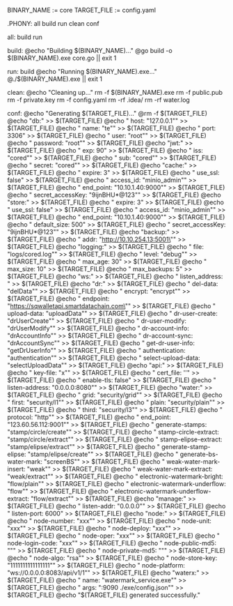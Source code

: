 BINARY_NAME := core
TARGET_FILE := config.yaml

.PHONY: all build run clean conf

all: build run

build:
@echo "Building $(BINARY_NAME)..."
@go build -o $(BINARY_NAME).exe core.go || exit 1

run: build
@echo "Running $(BINARY_NAME).exe..."
@./$(BINARY_NAME).exe || exit 1

clean:
@echo "Cleaning up..."
rm -f $(BINARY_NAME).exe
rm -f public.pub
rm -f private.key
rm -f  config.yaml
rm -rf .idea/
rm  -rf water.log

conf:
@echo "Generating $(TARGET_FILE)..."
@rm -f $(TARGET_FILE)
@echo "db:" >> $(TARGET_FILE)
@echo "  host: \"127.0.0.1\"" >> $(TARGET_FILE)
@echo "  name: \"te\"" >> $(TARGET_FILE)
@echo "  port: 3306" >> $(TARGET_FILE)
@echo "  user: \"root\"" >> $(TARGET_FILE)
@echo "  password: \"root\"" >> $(TARGET_FILE)
@echo "jwt:" >> $(TARGET_FILE)
@echo "  exp: 90" >> $(TARGET_FILE)
@echo "  iss: \"cored\"" >> $(TARGET_FILE)
@echo "  sub: \"cored\"" >> $(TARGET_FILE)
@echo "  secret: \"cored\"" >> $(TARGET_FILE)
@echo "cache:" >> $(TARGET_FILE)
@echo "  expire: 3" >> $(TARGET_FILE)
@echo "  use_ssl: false" >> $(TARGET_FILE)
@echo "  access_id: \"minio_admin\"" >> $(TARGET_FILE)
@echo "  end_point: \"10.10.1.40:9000\"" >> $(TARGET_FILE)
@echo "  secret_accessKey: \"9ijnBHU*@123\"" >> $(TARGET_FILE)
@echo "store:" >> $(TARGET_FILE)
@echo "  expire: 3" >> $(TARGET_FILE)
@echo "  use_ssl: false" >> $(TARGET_FILE)
@echo "  access_id: \"minio_admin\"" >> $(TARGET_FILE)
@echo "  end_point: \"10.10.1.40:9000\"" >> $(TARGET_FILE)
@echo "  default_size: 500" >> $(TARGET_FILE)
@echo "  secret_accessKey: \"9ijnBHU*@123\"" >> $(TARGET_FILE)
@echo "backup:" >> $(TARGET_FILE)
@echo "  addr: \"http://10.10.254.13:5001\"" >> $(TARGET_FILE)
@echo "logging:" >> $(TARGET_FILE)
@echo "  file: \"logs/cored.log\"" >> $(TARGET_FILE)
@echo "  level: \"debug\"" >> $(TARGET_FILE)
@echo "  max_age: 30" >> $(TARGET_FILE)
@echo "  max_size: 10" >> $(TARGET_FILE)
@echo "  max_backups: 5" >> $(TARGET_FILE)
@echo "ws:" >> $(TARGET_FILE)
@echo "  listen_address: " >> $(TARGET_FILE)
@echo "dr:" >> $(TARGET_FILE)
@echo "  del-data: \"delData\"" >> $(TARGET_FILE)
@echo "  encrypt: \"encrypt\"" >> $(TARGET_FILE)
@echo "  endpoint: \"https://sqwalletapi.smartdatachain.com\"" >> $(TARGET_FILE)
@echo "  upload-data: \"uploadData\"" >> $(TARGET_FILE)
@echo "  dr-user-create: \"drUserCreate\"" >> $(TARGET_FILE)
@echo "  dr-user-modify: \"drUserModify\"" >> $(TARGET_FILE)
@echo "  dr-account-info: \"drAccountInfo\"" >> $(TARGET_FILE)
@echo "  dr-account-sync: \"drAccountSync\"" >> $(TARGET_FILE)
@echo "  get-dr-user-info: \"getDrUserInfo\"" >> $(TARGET_FILE)
@echo "  authentication: \"authentication\"" >> $(TARGET_FILE)
@echo "  select-upload-data: \"selectUploadData\"" >> $(TARGET_FILE)
@echo "api:" >> $(TARGET_FILE)
@echo "  key-file: \"x\"" >> $(TARGET_FILE)
@echo "  cert_file: ''" >> $(TARGET_FILE)
@echo "  enable-tls: false" >> $(TARGET_FILE)
@echo "  listen-address: \"0.0.0.0:8080\"" >> $(TARGET_FILE)
@echo "water:" >> $(TARGET_FILE)
@echo "  grid: \"security/grid\"" >> $(TARGET_FILE)
@echo "  first: \"security/l1\"" >> $(TARGET_FILE)
@echo "  plain: \"security/plain\"" >> $(TARGET_FILE)
@echo "  third: \"security/l3\"" >> $(TARGET_FILE)
@echo "  protocol: \"http\"" >> $(TARGET_FILE)
@echo "  end_point: \"123.60.56.112:9001\"" >> $(TARGET_FILE)
@echo "  generate-stamps: \"stamp/circle/create\"" >> $(TARGET_FILE)
@echo "  stamp-circle-extract: \"stamp/circle/extract\"" >> $(TARGET_FILE)
@echo "  stamp-elipse-extract: \"stamp/elipse/extract\"" >> $(TARGET_FILE)
@echo "  generate-stamp-elipse: \"stamp/elipse/create\"" >> $(TARGET_FILE)
@echo "  generate-bs-water-mark: \"screenBS\"" >> $(TARGET_FILE)
@echo "  weak-water-mark-insert: \"weak\"" >> $(TARGET_FILE)
@echo "  weak-water-mark-extract: \"weak/extract\"" >> $(TARGET_FILE)
@echo "  electronic-watermark-bright: \"flow/plain\"" >> $(TARGET_FILE)
@echo "  electronic-watermark-underflow: \"flow\"" >> $(TARGET_FILE)
@echo "  electronic-watermark-underflow-extract: \"flow/extract\"" >> $(TARGET_FILE)
@echo "manage:" >> $(TARGET_FILE)
@echo "  listen-addr: \"0.0.0.0\"" >> $(TARGET_FILE)
@echo "  listen-port: 6000" >> $(TARGET_FILE)
@echo "node:" >> $(TARGET_FILE)
@echo "  node-number: \"xxx\"" >> $(TARGET_FILE)
@echo "  node-unit: \"xxx\"" >> $(TARGET_FILE)
@echo "  node-deploy: \"xxx\"" >> $(TARGET_FILE)
@echo "  node-oper: \"xxx\"" >> $(TARGET_FILE)
@echo "  node-login-code: \"xxx\"" >> $(TARGET_FILE)
@echo "  node-public-md5: \"\"" >> $(TARGET_FILE)
@echo "  node-private-md5: \"\"" >> $(TARGET_FILE)
@echo "  node-algo: \"rsa\"" >> $(TARGET_FILE)
@echo "  node-store-key: \"1111111111111111\"" >> $(TARGET_FILE)
@echo "  node-platform: \"ws://0.0.0.0:8083/api/v1/1\"" >> $(TARGET_FILE)
@echo "waterx:" >> $(TARGET_FILE)
@echo "  name: \"watermark_service.exe\"" >> $(TARGET_FILE)
@echo "  args: \":9090 ./exe/config.json\"" >> $(TARGET_FILE)
@echo "$(TARGET_FILE) generated successfully."

